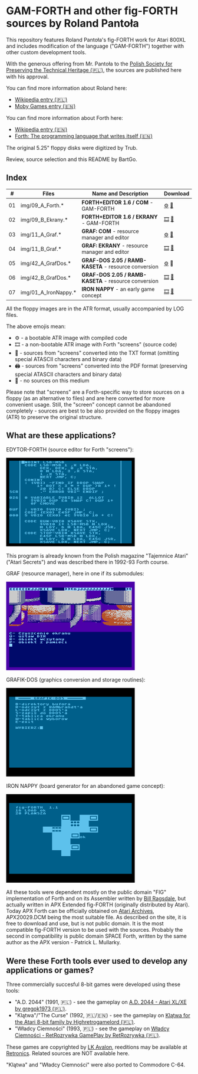 # GAM-FORTH and other fig-FORTH sources by Roland Pantoła

This repository features Roland Pantoła's fig-FORTH work for Atari 800XL and includes modification of the language ("GAM-FORTH") together with other custom development tools.

With the generous offering from Mr. Pantoła to the [Polish Society for Preserving the Technical Heritage (🇵🇱)](https://ptodt.org.pl/about/), the sources are published here with his approval.

You can find more information about Roland here:
* [Wikipedia entry (🇵🇱)](https://pl.wikipedia.org/wiki/Roland_Panto%C5%82a)
* [Moby Games entry (🇪🇳)](https://www.mobygames.com/person/483332/roland-panto%C5%82a/)

You can find more information about Forth here:
* [Wikipedia entry (🇪🇳)](https://en.wikipedia.org/wiki/Forth_(programming_language))
* [Forth: The programming language that writes itself (🇪🇳)](https://ratfactor.com/forth/the_programming_language_that_writes_itself.html)

The original 5.25" floppy disks were digitized by Trub.

Review, source selection and this README by BartGo.

## Index

| #  |  Files          | Name and Description                             |Download|
| -- | ----------     | -----------                                      |----|
| 01 | img/09_A_Forth.* | **FORTH+EDITOR 1.6 / COM** - GAM-FORTH|[⚙️](img/09_A_Forth.ATR) [📝](img/09_A_Forth.TXT)|
| 02 | img/09_B_Ekrany.* | **FORTH+EDITOR 1.6 / EKRANY** - GAM-FORTH|[🎞️](img/09_B_Ekrany.ATR) [📝](img/09_B_Ekrany.TXT)|
| 03 | img/11_A_Graf.* | **GRAF: COM** - resource manager and editor|[⚙️](img/11_A_Graf.ATR) [📝](img/11_A_Graf.TXT)|
| 04 | img/11_B_Graf.* | **GRAF: EKRANY** - resource manager and editor|[🎞️](img/11_B_Graf.ATR) [📝](img/11_B_Graf.TXT)|
| 05 | img/42_A_GrafDos.*   | **GRAF-DOS 2.05 / RAMB-KASETA** - resource conversion|[⚙️](img/42_A_GrafDos.ATR) 🚫|
| 06 | img/42_B_GrafDos.*   | **GRAF-DOS 2.05 / RAMB-KASETA** - resource conversion|[🎞️](img/42_B_GrafDos.ATR) [📝](img/42_B_GrafDos.TXT)|
| 07 | img/01_A_IronNappy.* | **IRON NAPPY** - an early game concept|[🎞️](img/01_A_IronNappy.ATR) [📝](img/01_A_IronNappy.TXT)|

All the floppy images are in the ATR format, usually accompanied by LOG files. 

The above emojis mean:
* ⚙️ - a bootable ATR image with compiled code
* 🎞️ - a non-bootable ATR image with Forth "screens" (source code)
* 📝 - sources from "screens" converted into the TXT format (omitting special ATASCII characters and binary data)
* 🖨️ - sources from "screens" converted into the PDF format (preserving special ATASCII characters and binary data)
* 🚫 - no sources on this medium

Please note that "screens" are a Forth-specific way to store sources on a floppy (as an alternative to files) and are here converted for more convenient usage. Still, the "screen" concept cannot be abandoned completely - sources are best to be also provided on the floppy images (ATR) to preserve the original structure.

## What are these applications?

EDYTOR-FORTH (source editor for Forth "screens"):

![](img/9a-edit-26.png)

This program is already known from the Polish magazine "Tajemnice Atari" ("Atari Secrets") and was described there in 1992-93 Forth course.

GRAF (resource manager), here in one if its submodules:

![](img/11a-graf2.png)

GRAFIK-DOS (graphics conversion and storage routines):

![](img/42a-grafdos.png)

IRON NAPPY (board generator for an abandoned game concept):

![](img/01-iron.png)

All these tools were dependent mostly on the public domain "FIG" implementation of Forth and on its Assembler written by [Bill Ragsdale](https://github.com/BillRagsdale), but actually written in APX Extended fig-FORTH (originally distributed by Atari). Today APX Forth can be officially obtained on [Atari Archives](https://www.atariarchives.org/APX/showinfo.php?cat=20029), APX20029.DCM being the most suitable file. As described on the site, it is free to download and use, but is not public domain. It is the most compatible fig-FORTH version to be used with the sources. Probably the second in compatibility is public domain SPACE Forth, written by the same author as the APX version - Patrick L. Mullarky.

## Were these Forth tools ever used to develop any applications or games?

Three commercially succesful 8-bit games were developed using these tools: 
  - "A.D. 2044" (1991, 🇵🇱) - see the gameplay on [A.D. 2044 - Atari XL/XE by gregok1973 (🇵🇱)](https://www.youtube.com/watch?v=BUFI9YIeCvc). 
  - "Klątwa"/"The Curse" (1992, 🇵🇱/🇪🇳) - see the gameplay on [Klątwa for the Atari 8-bit family by Highretrogamelord (🇵🇱)](https://www.youtube.com/watch?v=ygqf9H5aB2k).
  - "Władcy Ciemności" (1993, 🇵🇱) - see the gameplay on [Władcy Ciemności - RetRozrywka GamePlay by RetRozrywka (🇵🇱)](https://www.youtube.com/watch?v=yMG_Y_y1VSs).

These games are copyrighted by [LK Avalon](https://www.lkavalon.com/), reeditions may be available at [Retronics](https://retronics.eu/). Related sources are NOT available here.

"Klątwa" and "Władcy Ciemności" were also ported to Commodore C-64.

<!-- The closest public domain Forth seems to be "S*P*A*C*E Forth" ("s*p*a*c*e fig4th 1.1" by the same author, Patrick L. Mullarky), available from ABBUC as [0220 - Fig-Forth V1.1](https://abbuc.de/download/abbuc_pd_005_0201-0250/#) - it should be possible to port many elements of the environment there (and perhaps to other fig-FORTHs for Atari, especially Team Atari Forth). Usage of sources and description of many functionalities will be documented on the Wiki.
-->

<!--
* ✅ - available
* 🔜 - upcoming
* 📚 - game - resources (e.g. text, graphics)
* 🗻 - Atari 8-bit
* 🌈 - Commodore C-64 -->


